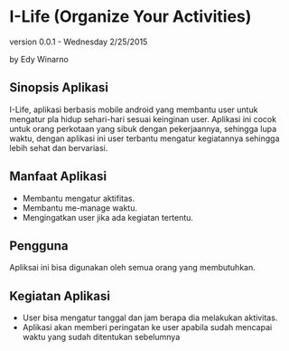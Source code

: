 I-Life (Organize Your Activities)
====================
version 0.0.1 - Wednesday 2/25/2015

by Edy Winarno

Sinopsis Aplikasi
------------------
I-Life, aplikasi berbasis mobile android yang membantu user untuk mengatur pla hidup sehari-hari sesuai keinginan user. 
Aplikasi ini cocok untuk orang perkotaan yang sibuk dengan pekerjaannya, sehingga lupa waktu, 
dengan aplikasi ini user terbantu mengatur kegiatannya sehingga lebih sehat dan bervariasi.

Manfaat Aplikasi
-----------------
* Membantu mengatur aktifitas.
* Membantu me-manage waktu.
* Mengingatkan user jika ada kegiatan tertentu.

Pengguna
---------
Apliksai ini bisa digunakan oleh semua orang yang membutuhkan.

Kegiatan Aplikasi
------------------
* User bisa mengatur tanggal dan jam berapa dia melakukan aktivitas.
* Aplikasi akan memberi peringatan ke user apabila sudah mencapai waktu yang sudah ditentukan sebelumnya